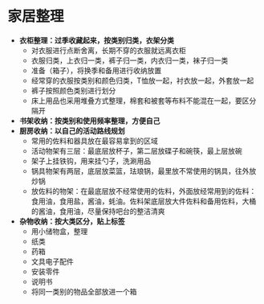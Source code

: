 # 家居整理

- **衣柜整理：过季收藏起来，按类别归类，衣架分类**
  - 对衣服进行点断舍离，长期不穿的衣服就远离衣柜
  - 衣服归类，上衣归一类，裤子归一类，内衣归一类，袜子归一类
  - 准备（箱子），将换季和备用进行收纳放置
  - 经常穿的衣服按类别和颜色归类，T恤放一起，衬衣放一起，外套放一起
  - 裤子按照颜色类别进行划分
  - 床上用品也采用堆叠方式整理，棉套和被套等布料不能混在一起，要区分隔开
- **书架收纳：按类别和使用频率整理，方便自己**
- **厨房收纳：以自己的活动路线规划**
  - 常用的佐料和器具放在最容易拿到的区域
  - 活动物架有三层：最底层放杯子，第二层放碟子和碗筷，最上层放碗
  - 架子上挂铁钩，用来挂勺子，洗涮用品
  - 锅具物架有两层，底层放菜篮，珐琅锅，最里放不常使用的锅具，往外放炒锅
  - 放佐料的物架：在最底层放不经常使用的佐料，外面放经常用到的佐料：食用油，食用盐，酱油，蚝油。佐料架底层放大件佐料和备用佐料，大桶的酱油，食用油，尽量保持吧台的整洁清爽
- **杂物收纳：按大类区分，贴上标签**
  - 用小储物盒，整理
  - 纸类
  - 药箱
  - 文具电子配件
  - 安装零件
  - 说明书
  - 将同一类别的物品全部放进一个箱

